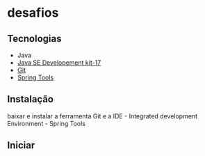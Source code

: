 # desafios  
## Tecnologias  
- Java  
- [Java SE Developement kit-17](https://www.oracle.com/java/technologies/javase/jdk17-archive-downloads.html) 
- [Git](https://git-scm.com/downloads)
- [Spring Tools](https://spring.io/tools)  


## Instalação 
baixar e instalar a ferramenta Git e a IDE - Integrated development Environment - Spring Tools  

## Iniciar

